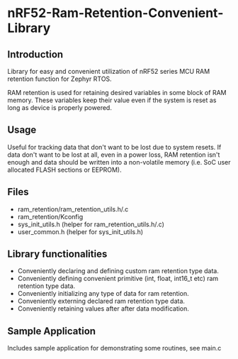 # nRF52-Ram-Retention-Convenient-Library
## Introduction
Library for easy and convenient utilization of nRF52 series MCU RAM retention function for Zephyr RTOS.

RAM retention is used for retaining desired variables in some block of RAM memory. These variables keep their value even if the system is reset as long as device is properly powered.

## Usage
Useful for tracking data that don't want to be lost due to system resets. If data don't want to be lost at all, even in a power loss, RAM retention isn't enough and data should be written into a non-volatile memory (i.e. SoC user allocated FLASH sections or EEPROM).

## Files 
- ram_retention/ram_retention_utils.h/.c
- ram_retention/Kconfig
- sys_init_utils.h (helper for ram_retention_utils.h/.c)
- user_common.h (helper for sys_init_utils.h)

## Library functionalities
- Conveniently declaring and defining custom ram retention type data.
- Conveniently defining convenient primitive (int, float, int16_t etc) ram retention type data.
- Conveniently initializing any type of data for ram retention.
- Conveniently externing declared ram retention type data.
- Conveniently retaining values after after data  modification.

## Sample Application
Includes sample application for demonstrating some routines, see main.c

